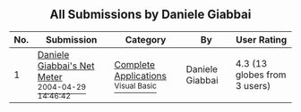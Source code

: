 ﻿<div align="center">

## All Submissions by Daniele Giabbai

</div>

No.  | Submission | Category | By   | User Rating
---- | ---------- | -------- | ---- | -----------
1 | [Daniele Giabbai's Net Meter<br /><sup>2004-04-29 14:46:42</sup>](https://github.com/Planet-Source-Code/daniele-giabbai-daniele-giabbai-s-net-meter__1-56765) | [Complete Applications<br /><sup>Visual Basic</sup>](../ByCategory/complete-applications__1-27.md) | Daniele Giabbai | 4.3 (13 globes from 3 users)
